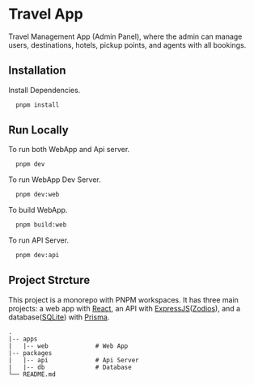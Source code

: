 # Travel App

Travel Management App (Admin Panel), where the admin can manage users, destinations, hotels, pickup points, and agents with all bookings.

## Installation

Install Dependencies.

```bash
  pnpm install
```

## Run Locally

To run both WebApp and Api server.

```bash
  pnpm dev
```

To run WebApp Dev Server.

```bash
  pnpm dev:web
```

To build WebApp.

```bash
  pnpm build:web
```

To run API Server.

```bash
  pnpm dev:api
```

## Project Strcture

This project is a monorepo with PNPM workspaces. It has three main projects: a web app with [React](https://react.dev), an API with [ExpressJS](https://expressjs.com/)([Zodios](https://zodios.org/)), and a database([SQLite](https://www.sqlite.org/index.html)) with [Prisma](https://www.prisma.io/).

```
.
|-- apps
|   |-- web             # Web App
|-- packages
|   |-- api             # Api Server
|   |-- db              # Database
└── README.md
```
